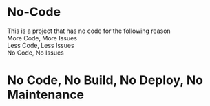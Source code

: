 # No-Code
This is a project that has no code for the following reason\
More Code, More Issues\
Less Code, Less Issues\
No Code, No Issues
# No Code, No Build, No Deploy, No Maintenance
